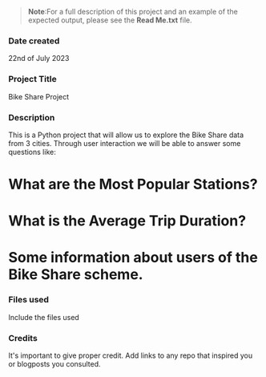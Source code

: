 >**Note**:For a full description of this project and an example of the expected output, please see the **Read Me.txt** file.

### Date created
22nd of July 2023

### Project Title
Bike Share Project

### Description
This is a Python project that will allow us to explore the Bike Share data from 3 cities. Through user interaction we will be able to answer some questions like:
# What are the Most Popular Stations?
# What is the Average Trip Duration?
# Some information about users of the Bike Share scheme.


### Files used
Include the files used

### Credits
It's important to give proper credit. Add links to any repo that inspired you or blogposts you consulted.

